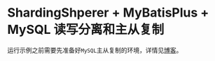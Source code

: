 # ShardingShperer + MyBatisPlus + MySQL 读写分离和主从复制

运行示例之前需要先准备好`MySQL`主从复制的环境，详情见[博客](https://blog.csdn.net/qq_27525611/article/details/118218614)。
